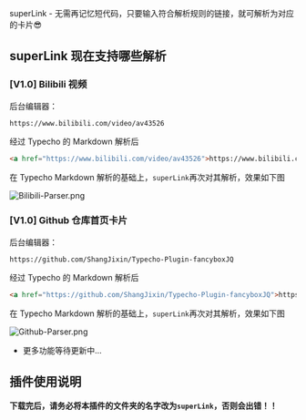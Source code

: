 superLink - 无需再记忆短代码，只要输入符合解析规则的链接，就可解析为对应的卡片😎

## superLink 现在支持哪些解析
### [V1.0] Bilibili 视频
后台编辑器：
```
https://www.bilibili.com/video/av43526
```
经过 Typecho 的 Markdown 解析后
```HTML
<a href="https://www.bilibili.com/video/av43526">https://www.bilibili.com/video/av43526</a>
```
在 Typecho Markdown 解析的基础上，`superLink`再次对其解析，效果如下图

![Bilibili-Parser.png](https://i.loli.net/2020/10/30/nCPVLlwQIURX16i.png)



### [V1.0] Github 仓库首页卡片
后台编辑器：
```
https://github.com/ShangJixin/Typecho-Plugin-fancyboxJQ
```
经过 Typecho 的 Markdown 解析后
```HTML
<a href="https://github.com/ShangJixin/Typecho-Plugin-fancyboxJQ">https://github.com/ShangJixin/Typecho-Plugin-fancyboxJQ</a>
```
在 Typecho Markdown 解析的基础上，`superLink`再次对其解析，效果如下图

![Github-Parser.png](https://i.loli.net/2020/10/30/FrJjHfoXPt4VYCx.png)



- 更多功能等待更新中...

## 插件使用说明

**下载完后，请务必将本插件的文件夹的名字改为`superLink`，否则会出错！！**
